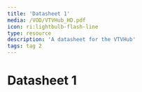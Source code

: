 ```yaml
---
title: 'Datasheet 1'
media: /VOD/VTVHub_HD.pdf
icon: ri:lightbulb-flash-line
type: resource
description: 'A datasheet for the VTVHub'
tags: tag 2
---
```

# Datasheet 1
